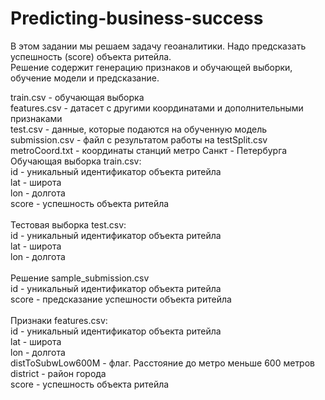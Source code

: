 # Predicting-business-success

В этом задании мы решаем задачу геоаналитики. Надо предсказать успешность (score) объекта ритейла. <br />
Решение содержит генерацию признаков и обучающей выборки, обучение модели и предсказание. <br />

train.csv - обучающая выборка <br />
features.csv - датасет с другими координатами и дополнительными признаками <br />
test.csv - данные, которые подаются на обученную модель <br />
submission.csv - файл с результатом работы на testSplit.csv <br />
metroCoord.txt - координаты станций метро Санкт - Петербурга <br />
Обучающая выборка train.csv: <br />
id - уникальный идентификатор объекта ритейла <br />
lat - широта <br />
lon - долгота <br />
score - успешность объекта ритейла <br />
<br />
Тестовая выборка test.csv:<br />
id - уникальный идентификатор объекта ритейла <br />
lat - широта <br />
lon - долгота <br />
<br />
Решение sample_submission.csv <br />
id - уникальный идентификатор объекта ритейла <br />
score - предсказание успешности объекта ритейла <br />
<br />
Признаки features.csv:<br />
id - уникальный идентификатор объекта ритейла <br />
lat - широта <br />
lon - долгота <br />
distToSubwLow600M - флаг. Расстояние до метро меньше 600 метров <br />
district - район города <br />
score - успешность объекта ритейла <br />
